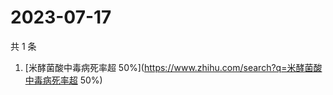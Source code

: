 # 2023-07-17

共 1 条

<!-- BEGIN ZHIHUSEARCH -->
<!-- 最后更新时间 Mon Jul 17 2023 01:08:09 GMT+0800 (China Standard Time) -->
1. [米酵菌酸中毒病死率超 50%](https://www.zhihu.com/search?q=米酵菌酸中毒病死率超 50%)
<!-- END ZHIHUSEARCH -->
